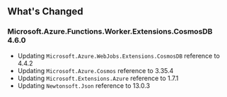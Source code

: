 ## What's Changed

<!-- Please add your release notes in the following format:
- My change description (#PR/#issue)
-->

### Microsoft.Azure.Functions.Worker.Extensions.CosmosDB 4.6.0

- Updating `Microsoft.Azure.WebJobs.Extensions.CosmosDB` reference to 4.4.2
- Updating `Microsoft.Azure.Cosmos` reference to 3.35.4
- Updating `Microsoft.Extensions.Azure` reference to 1.7.1
- Updating `Newtonsoft.Json` reference to 13.0.3
